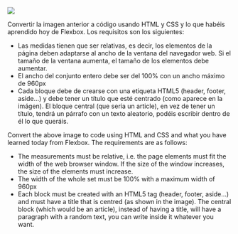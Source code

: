 ![](https://files.gitbook.com/v0/b/gitbook-28427.appspot.com/o/assets%2F-MWwxJ68y05F115J-zJ5%2Fsync%2F4feede2e2065ea0e7c8ef444f71fcf02b9031403.png?generation=1617004306837641&alt=media)

Convertir la imagen anterior a código usando HTML y CSS y lo que habéis aprendido hoy de Flexbox. Los requisitos son los siguientes:
- Las medidas tienen que ser relativas, es decir, los elementos de la página deben adaptarse al ancho de la ventana del navegador web. Si el tamaño de la ventana aumenta, el tamaño de los elementos debe aumentar.
- El ancho del conjunto entero debe ser del 100% con un ancho máximo de 960px
- Cada bloque debe de crearse con una etiqueta HTML5 (header, footer, aside...) y debe tener un título que esté centrado (como aparece en la imágen). El bloque central (que sería un article), en vez de tener un título, tendrá un párrafo con un texto aleatorio, podéis escribir dentro de él lo que queráis.



Convert the above image to code using HTML and CSS and what you have learned today from Flexbox. The requirements are as follows:
- The measurements must be relative, i.e. the page elements must fit the width of the web browser window. If the size of the window increases, the size of the elements must increase.
- The width of the whole set must be 100% with a maximum width of 960px
- Each block must be created with an HTML5 tag (header, footer, aside...) and must have a title that is centred (as shown in the image). The central block (which would be an article), instead of having a title, will have a paragraph with a random text, you can write inside it whatever you want.
